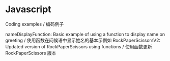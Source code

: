 # Javascript
Coding examples / 编码例子

nameDisplayFunction: Basic example of using a function to display name on greeting / 使用函数在问候语中显示姓名的基本示例如
RockPaperScissorsV2: Updated version of RockPaperScissors using functions / 使用函数更新 RockPaperScissors 版本
